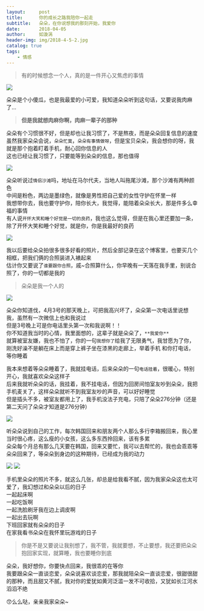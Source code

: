 ```yaml
---
layout:     post
title:      你的成长之路我陪你一起走
subtitle:   朵朵，在你说想我的那刻开始，我爱你
date:       2018-04-05
author:     如漩涡
header-img: img/2018-4-5-2.jpg
catalog: true
tags:
    - 情感
---
```


> 有的时候想念一个人，真的是一件开心又焦虑的事情

![](https://raw.githubusercontent.com/Chenbin1996/chenbin1996.github.io/master/img/2018-4-5-2.jpg)
<p>  朵朵是个小傻瓜，也是我最爱的小可爱，我知道朵朵听到这句话，又要说我肉麻了...
		</p>

> **但是我就想肉麻你啊，肉麻一辈子的那种**

朵朵有个习惯很不好，但是却也让我习惯了，不是熬夜，而是朵朵回复信息的速度<br>
虽然我家朵朵会说，`朵朵忙莫`，`朵朵有事情做呀`，但是宝贝朵朵，我会想你的呀，我就是那个抱着盯着手机，耐心回你信息的人<br>
这也已经让我习惯了，只要能等到朵朵的信息，那也值得

![](https://raw.githubusercontent.com/Chenbin1996/chenbin1996.github.io/master/img/2018-4-5-1.png)

朵朵听说过`情侣沙滩`吗，地址在马尔代夫，当地人叫拖尾沙滩，那个沙滩有两种颜色<br>
中间是粉色，两边是墨绿色，就像是男性把自己爱的女性守护在怀里一样<br>
我想带你去，我也要守护你，陪你长大，我觉得，能陪着朵朵长大，那是件多么幸福的事情<br>
有人说`开怀大笑和睡个好觉是一切的良药`，我也这么觉得，但是在我心里还要加一条，除了开怀大笑和睡个好觉，就是你，你是我最好的良药

![](https://raw.githubusercontent.com/Chenbin1996/chenbin1996.github.io/master/img/2018-4-5-8.jpg)

我以后要给朵朵拍很多很多好看的照片，然后全部记录在这个博客里，也要买几个相框，把我们俩的合照装进入裱起来<br>
估计你又要说了`谁要跟你合照`，戚~合照算什么，你早晚有一天落在我手里，别说合照了，你的一切都是我的<br>

> 朵朵是我一个人的

![](https://raw.githubusercontent.com/Chenbin1996/chenbin1996.github.io/master/img/2018-4-5-6.jpg)

朵朵你知道伐，4月3号的那天晚上，可把我高兴坏了，朵朵第一次电话里说想我，虽然有一次微信上也和我说过<br>
但是3号晚上可是你电话里头第一次和我说啊！！<br>
你不知道我当时的心情，我里面想的，这辈子就是朵朵了，`**我爱你**`<br>
就算被室友嫌，我也不怕了，你的一句`我想你了`给我了无限勇气，我甘愿为了你，刚洗好澡不是躺在床上而是穿上裤子坐在漆黑的走廊上，举着手机
	和你打电话，等你睡着

我本来想着等朵朵睡着了，我就挂电话，后来朵朵的一句`电话挂着`，很暖心，特别开心，我就喜欢朵朵这样子<br>
	后来我就听朵朵的话，我挂着，我不挂电话，但因为回房间怕室友吵到朵朵，我把手机麦关了，这样朵朵就听不到我室友吵的声音，可以好好睡觉<br>
	但是插头不多，被室友都用上了，我手机没法子充电，只陪了朵朵276分钟（还是第二天问了朵朵才知道是276分钟）

![](https://raw.githubusercontent.com/Chenbin1996/chenbin1996.github.io/master/img/2018-4-5-3.jpg)

听朵朵说到自己的工作，每次韩国回来和朋友两个人那么多行李箱搬回来，我心里当时很心疼，这么瘦的小女孩，这么多东西拎回来，该有多累<br>
	朵朵每个月总有那么几天要在韩国，回来又要忙，我可以去帮忙的，我也会乖乖等朵朵回来了，等朵朵到身边的这种期待，已经成为我的动力

![](https://github.com/Chenbin1996/chenbin1996.github.io/blob/master/img/2018-4-5-4.jpg)
![](https://github.com/Chenbin1996/chenbin1996.github.io/blob/master/img/2018-4-5-5.jpg)

<p>手机里朵朵的照片不多，就这么几张，却总是给我看不腻，因为我家朵朵这也太可爱了，我幻想过和朵朵以后的日子<br>
	一起起床啊<br>
	一起吃饭啊<br>
	一起洗脸刷牙我在边上调皮啊<br>
	一起出去玩啊<br>
	下班回家就有朵朵的日子<br>
	在家我看书朵朵在我怀里玩游戏的日子</p>

> 你是不是又要说让我别想了，我不管，我就要想，不止要想，我还要把朵朵抱回家实现，就算睡，我也要睡你到底

<p>朵朵，我好想你，你要快点回来，我很乖的在等你<br>
	我要跟朵朵一直谈恋爱，朵朵说喜欢谈恋爱，那我就陪朵朵一直谈恋爱，很甜很甜的那种，而且甜又不腻，我对你的爱犹如黄河泛滥一发不可收拾，又犹如长江河水滔滔不绝</p>
	😙么么哒，亲亲我家朵朵~